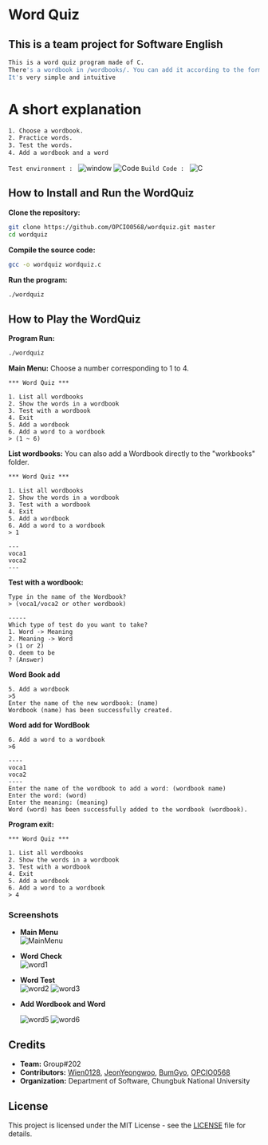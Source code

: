 Word Quiz
====================
This is a team project for Software English
-------------
   ```bash
   This is a word quiz program made of C.
   There's a wordbook in /wordbooks/. You can add it according to the form if you need it.
   It's very simple and intuitive
   ```
# A short explanation
   ```bash
   1. Choose a wordbook.
   2. Practice words.
   3. Test the words.
   4. Add a wordbook and a word
   ```
   ```Test environment : ``` ![window](https://img.shields.io/badge/Windows-0078D6?style=for-the-badge&logo=windows&logoColor=white)
![Code](https://img.shields.io/badge/Visual_Studio_Code-0078D4?style=for-the-badge&logo=visual%20studio%20code&logoColor=white)
            ```Build Code : ``` ![C](https://img.shields.io/badge/c-%2300599C.svg?style=for-the-badge&logo=c&logoColor=white)

   

## How to Install and Run the WordQuiz

**Clone the repository:**
   ```bash
   git clone https://github.com/OPCIO0568/wordquiz.git master
   cd wordquiz
   ```

**Compile the source code:**
   ```bash
   gcc -o wordquiz wordquiz.c
   ```

**Run the program:**
   ```bash
   ./wordquiz
   ```

## How to Play the WordQuiz

**Program Run:**
   ```bash
   ./wordquiz
   ```

**Main Menu:**
   Choose a number corresponding to 1 to 4.
   ```
   *** Word Quiz ***

   1. List all wordbooks
   2. Show the words in a wordbook
   3. Test with a wordbook
   4. Exit
   5. Add a wordbook
   6. Add a word to a wordbook
   > (1 ~ 6) 
   ```

**List wordbooks:**
   You can also add a Wordbook directly to the "workbooks" folder.
   ```
   *** Word Quiz ***

   1. List all wordbooks
   2. Show the words in a wordbook
   3. Test with a wordbook
   4. Exit
   5. Add a wordbook
   6. Add a word to a wordbook
   > 1
   
   ---
   voca1
   voca2
   ---
   ```

**Test with a wordbook:**
   ```
   Type in the name of the Wordbook?
   > (voca1/voca2 or other wordbook)

   -----
   Which type of test do you want to take?
   1. Word -> Meaning
   2. Meaning -> Word
   > (1 or 2)
   Q. deem to be
   ? (Answer)
   ```

**Word Book add**
   ```
   5. Add a wordbook
   >5
   Enter the name of the new wordbook: (name)
   Wordbook (name) has been successfully created.
   ```

**Word add for WordBook**
   ```
   6. Add a word to a wordbook
   >6

   ----
   voca1
   voca2
   ----
   Enter the name of the wordbook to add a word: (wordbook name)
   Enter the word: (word)
   Enter the meaning: (meaning)
   Word (word) has been successfully added to the wordbook (wordbook).
   ```
**Program exit:**
   ```
   *** Word Quiz ***

   1. List all wordbooks
   2. Show the words in a wordbook
   3. Test with a wordbook
   4. Exit
   5. Add a wordbook
   6. Add a word to a wordbook
   > 4
   ```

### Screenshots
- **Main Menu**   
  ![MainMenu](screenshots/1.PNG)
  
- **Word Check**   
  ![word1](screenshots/3.PNG)
  
- **Word Test**   
  ![word2](screenshots/4.PNG)
  ![word3](screenshots/5.PNG)

- **Add Wordbook and Word**

  
  ![word5](screenshots/6.PNG)
  ![word6](screenshots/7.PNG)

  
## Credits

- **Team:** Group#202
- **Contributors:** [Wien0128](https://github.com/wien0128), [JeonYeongwoo](https://github.com/JeonYeongwoo), [BumGyo](https://github.com/BumGyo), [OPCIO0568](https://github.com/OPCIO0568)
- **Organization:** Department of Software, Chungbuk National University

## License

This project is licensed under the MIT License - see the [LICENSE](LICENSE.md) file for details.

